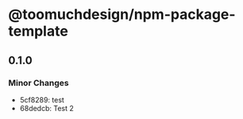 # @toomuchdesign/npm-package-template

## 0.1.0

### Minor Changes

- 5cf8289: test
- 68dedcb: Test 2
